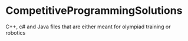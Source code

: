 # CompetitiveProgrammingSolutions
C++, c# and Java files that are either meant for olympiad training or robotics
